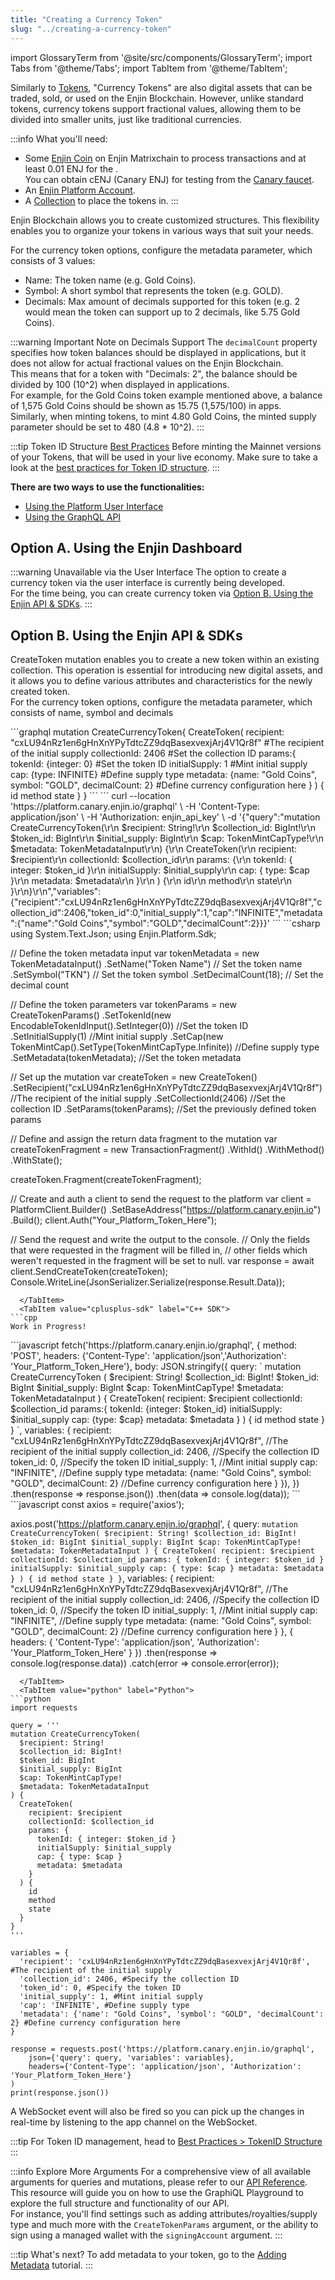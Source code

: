 ```yaml
---
title: "Creating a Currency Token"
slug: "../creating-a-currency-token"
---
```


import GlossaryTerm from '@site/src/components/GlossaryTerm';
import Tabs from '@theme/Tabs';
import TabItem from '@theme/TabItem';

Similarly to [Tokens](/02-guides/01-platform/01-managing-tokens/02-creating-tokens/02-creating-tokens.md), "Currency Tokens" are also digital assets that can be traded, sold, or used on the Enjin Blockchain. However, unlike standard tokens, currency tokens support fractional values, allowing them to be divided into smaller units, just like traditional currencies.

:::info What you'll need:
- Some [Enjin Coin](/06-enjin-products/02-enjin-coin.md) on Enjin Matrixchain to process transactions and at least 0.01 ENJ for the <GlossaryTerm id="token_account_deposit" />.  
You can obtain cENJ (Canary ENJ) for testing from the [Canary faucet](https://faucet.canary.enjin.io/).
- An [Enjin Platform Account](/01-getting-started/04-using-the-enjin-platform.md).
- A [Collection](/02-guides/01-platform/01-managing-tokens/01-creating-collections.md) to place the tokens in.
:::

Enjin Blockchain allows you to create customized <GlossaryTerm id="token_id" /> structures. This flexibility enables you to organize your tokens in various ways that suit your needs.

For the currency token options, configure the metadata parameter, which consists of 3 values:

- Name: The token name (e.g. Gold Coins).
- Symbol: A short symbol that represents the token (e.g. GOLD).
- Decimals: Max amount of decimals supported for this token (e.g. 2 would mean the token can support up to 2 decimals, like 5.75 Gold Coins).

:::warning Important Note on Decimals Support
The `decimalCount` property specifies how token balances should be displayed in applications, but it does not allow for actual fractional values on the Enjin Blockchain.  
This means that for a token with "Decimals: 2", the balance should be divided by 100 (10^2) when displayed in applications.  
For example, for the Gold Coins token example mentioned above, a balance of 1,575 Gold Coins should be shown as 15.75 (1,575/100) in apps.  
Similarly, when minting tokens, to mint 4.80 Gold Coins, the minted supply parameter should be set to 480 (4.8 \* 10^2).
:::

:::tip Token ID Structure [Best Practices](/02-guides/01-platform/03-advanced-mechanics/01-tokenid-structure.md)
Before minting the Mainnet versions of your Tokens, that will be used in your live economy. Make sure to take a look at the [best practices for Token ID structure](/02-guides/01-platform/03-advanced-mechanics/01-tokenid-structure.md).
:::

**There are two ways to use the <GlossaryTerm id="create_asset" /> functionalities:**

- [Using the Platform User Interface](#option-a-using-the-enjin-dashboard)
- [Using the GraphQL API](#option-b-using-the-enjin-api--sdks)

## Option A. Using the Enjin Dashboard

:::warning Unavailable via the User Interface
The option to create a currency token via the user interface is currently being developed.  
For the time being, you can create currency token via [Option B. Using the Enjin API & SDKs](#option-b-using-the-enjin-api--sdks).
:::

## Option B. Using the Enjin API & SDKs

CreateToken mutation enables you to create a new token within an existing collection. This operation is essential for introducing new digital assets, and it allows you to define various attributes and characteristics for the newly created token.  
For the currency token options, configure the metadata parameter, which consists of name, symbol and decimals

<Tabs>
  <TabItem value="graphql" label="GraphQL">
```graphql
mutation CreateCurrencyToken{
  CreateToken(
    recipient: "cxLU94nRz1en6gHnXnYPyTdtcZZ9dqBasexvexjArj4V1Qr8f" #The recipient of the initial supply
    collectionId: 2406 #Set the collection ID
    params:{
      tokenId: {integer: 0} #Set the token ID
      initialSupply: 1 #Mint initial supply
      cap: {type: INFINITE} #Define supply type
      metadata: {name: "Gold Coins", symbol: "GOLD", decimalCount: 2} #Define currency configuration here
    }
  ) {
    id
    method
    state
  }
}
```
  </TabItem>
  <TabItem value="curl" label="cURL">
```
curl --location 'https://platform.canary.enjin.io/graphql' \
-H 'Content-Type: application/json' \
-H 'Authorization: enjin_api_key' \
-d '{"query":"mutation CreateCurrencyToken(\r\n  $recipient: String!\r\n  $collection_id: BigInt!\r\n  $token_id: BigInt\r\n  $initial_supply: BigInt\r\n  $cap: TokenMintCapType!\r\n  $metadata: TokenMetadataInput\r\n) {\r\n  CreateToken(\r\n    recipient: $recipient\r\n    collectionId: $collection_id\r\n    params: {\r\n      tokenId: { integer: $token_id }\r\n      initialSupply: $initial_supply\r\n      cap: { type: $cap }\r\n      metadata: $metadata\r\n    }\r\n  ) {\r\n    id\r\n    method\r\n    state\r\n  }\r\n}\r\n","variables":{"recipient":"cxLU94nRz1en6gHnXnYPyTdtcZZ9dqBasexvexjArj4V1Qr8f","collection_id":2406,"token_id":0,"initial_supply":1,"cap":"INFINITE","metadata":{"name":"Gold Coins","symbol":"GOLD","decimalCount":2}}}'
```
  </TabItem>
  <TabItem value="csharp-sdk" label="c# SDK">
```csharp
using System.Text.Json;
using Enjin.Platform.Sdk;

// Define the token metadata input
var tokenMetadata = new TokenMetadataInput()
    .SetName("Token Name") // Set the token name
    .SetSymbol("TKN") // Set the token symbol
    .SetDecimalCount(18); // Set the decimal count

// Define the token parameters
var tokenParams = new CreateTokenParams()
    .SetTokenId(new EncodableTokenIdInput().SetInteger(0)) //Set the token ID
    .SetInitialSupply(1) //Mint initial supply
    .SetCap(new TokenMintCap().SetType(TokenMintCapType.Infinite)) //Define supply type
    .SetMetadata(tokenMetadata); //Set the token metadata

// Set up the mutation
var createToken = new CreateToken()
    .SetRecipient("cxLU94nRz1en6gHnXnYPyTdtcZZ9dqBasexvexjArj4V1Qr8f") //The recipient of the initial supply
    .SetCollectionId(2406) //Set the collection ID
    .SetParams(tokenParams); //Set the previously defined token params

// Define and assign the return data fragment to the mutation
var createTokenFragment = new TransactionFragment()
    .WithId()
    .WithMethod()
    .WithState();

createToken.Fragment(createTokenFragment);

// Create and auth a client to send the request to the platform
var client = PlatformClient.Builder()
    .SetBaseAddress("https://platform.canary.enjin.io")
    .Build();
client.Auth("Your_Platform_Token_Here");

// Send the request and write the output to the console.
// Only the fields that were requested in the fragment will be filled in,
// other fields which weren't requested in the fragment will be set to null.
var response = await client.SendCreateToken(createToken);
Console.WriteLine(JsonSerializer.Serialize(response.Result.Data));
```
  </TabItem>
  <TabItem value="cplusplus-sdk" label="C++ SDK">
```cpp
Work in Progress!
```
  </TabItem>
  <TabItem value="js" label="Javascript">
```javascript
fetch('https://platform.canary.enjin.io/graphql', {
  method: 'POST',
  headers: {'Content-Type': 'application/json','Authorization': 'Your_Platform_Token_Here'},
  body: JSON.stringify({
    query: `
      mutation CreateCurrencyToken
      (
        $recipient: String!
        $collection_id: BigInt!
        $token_id: BigInt
        $initial_supply: BigInt
        $cap: TokenMintCapType!
        $metadata: TokenMetadataInput
      ) {
        CreateToken(
          recipient: $recipient
          collectionId: $collection_id
          params:{
            tokenId: {integer: $token_id}
            initialSupply: $initial_supply 
            cap: {type: $cap} 
            metadata: $metadata
          }
        ) {
          id
          method
          state
        }
      }
    `,
    variables: {
      recipient: "cxLU94nRz1en6gHnXnYPyTdtcZZ9dqBasexvexjArj4V1Qr8f",  //The recipient of the initial supply
      collection_id: 2406, //Specify the collection ID
      token_id: 0, //Specify the token ID
      initial_supply: 1, //Mint initial supply
      cap: "INFINITE", //Define supply type
      metadata: {name: "Gold Coins", symbol: "GOLD", decimalCount: 2} //Define currency configuration here
    }
  }),
})
.then(response => response.json())
.then(data => console.log(data));
```
  </TabItem>
  <TabItem value="nodejs" label="Node.js">
```javascript
const axios = require('axios');

axios.post('https://platform.canary.enjin.io/graphql', {
  query: `
    mutation CreateCurrencyToken(
      $recipient: String!
      $collection_id: BigInt!
      $token_id: BigInt
      $initial_supply: BigInt
      $cap: TokenMintCapType!
      $metadata: TokenMetadataInput
    ) {
      CreateToken(
        recipient: $recipient
        collectionId: $collection_id
        params: {
          tokenId: { integer: $token_id }
          initialSupply: $initial_supply
          cap: { type: $cap }
          metadata: $metadata
        }
      ) {
        id
        method
        state
      }
    }
  `,
  variables: {
    recipient: "cxLU94nRz1en6gHnXnYPyTdtcZZ9dqBasexvexjArj4V1Qr8f",  //The recipient of the initial supply
    collection_id: 2406, //Specify the collection ID
    token_id: 0, //Specify the token ID
    initial_supply: 1, //Mint initial supply
    cap: "INFINITE", //Define supply type
    metadata: {name: "Gold Coins", symbol: "GOLD", decimalCount: 2} //Define currency configuration here
  }
}, {
  headers: { 'Content-Type': 'application/json', 'Authorization': 'Your_Platform_Token_Here' }
})
.then(response => console.log(response.data))
.catch(error => console.error(error));
```
  </TabItem>
  <TabItem value="python" label="Python">
```python
import requests

query = '''
mutation CreateCurrencyToken(
  $recipient: String!
  $collection_id: BigInt!
  $token_id: BigInt
  $initial_supply: BigInt
  $cap: TokenMintCapType!
  $metadata: TokenMetadataInput
) {
  CreateToken(
    recipient: $recipient
    collectionId: $collection_id
    params: {
      tokenId: { integer: $token_id }
      initialSupply: $initial_supply
      cap: { type: $cap }
      metadata: $metadata
    }
  ) {
    id
    method
    state
  }
}
'''

variables = {
  'recipient': 'cxLU94nRz1en6gHnXnYPyTdtcZZ9dqBasexvexjArj4V1Qr8f', #The recipient of the initial supply
  'collection_id': 2406, #Specify the collection ID
  'token_id': 0, #Specify the token ID
  'initial_supply': 1, #Mint initial supply
  'cap': 'INFINITE', #Define supply type
  'metadata': {'name': "Gold Coins", 'symbol': "GOLD", 'decimalCount': 2} #Define currency configuration here
}

response = requests.post('https://platform.canary.enjin.io/graphql',
	json={'query': query, 'variables': variables},
	headers={'Content-Type': 'application/json', 'Authorization': 'Your_Platform_Token_Here'}
)
print(response.json())
```
  </TabItem>
</Tabs>

A WebSocket event will also be fired so you can pick up the changes in real-time by listening to the app channel on the WebSocket.

:::tip
For Token ID management, head to [Best Practices > TokenID Structure](/02-guides/01-platform/03-advanced-mechanics/01-tokenid-structure.md)
:::

:::info Explore More Arguments
For a comprehensive view of all available arguments for queries and mutations, please refer to our [API Reference](/03-api-reference/03-api-reference.md). This resource will guide you on how to use the GraphiQL Playground to explore the full structure and functionality of our API.  
For instance, you'll find settings such as adding attributes/royalties/supply type and much more with the `CreateTokenParams` argument, or the ability to sign using a managed wallet with the `signingAccount` argument.
:::

:::tip What's next?
To add metadata to your token, go to the [Adding Metadata](/02-guides/01-platform/01-managing-tokens/03-adding-metadata.md) tutorial.
:::
